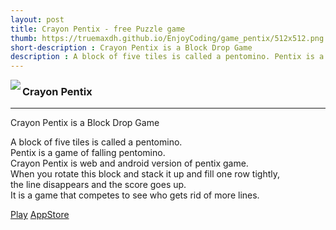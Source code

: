 ```yaml
---
layout: post
title: Crayon Pentix - free Puzzle game
thumb: https://truemaxdh.github.io/EnjoyCoding/game_pentix/512x512.png
short-description : Crayon Pentix is a Block Drop Game
description : A block of five tiles is called a pentomino. Pentix is a game of falling pentomino. Crayon Pentix is web and android version of pentix game. When you rotate this block and stack it up and fill one row tightly, the line disappears and the score goes up. It is a game that competes to see who gets rid of more lines.
---
```

<img src="https://truemaxdh.github.io/EnjoyCoding/game_pentix/512x512.png" align="left" class="img">
<h3>Crayon Pentix</h3>
<hr>
<p>Crayon Pentix is a Block Drop Game</p>
<p class="detail">
  A block of five tiles is called a pentomino.<br>
  Pentix is a game of falling pentomino.<br>
  Crayon Pentix is web and android version of pentix game.<br>
  When you rotate this block and stack it up and fill one row tightly,<br>
  the line disappears and the score goes up.<br>
  It is a game that competes to see who gets rid of more lines.<br>

  <a href="#" class="cta" onclick="openPopup('https://truemaxdh.github.io/EnjoyCoding/game_pentix/www/');">Play</a>
  <a href="https://play.google.com/store/apps/details?id=com.pgmaru.SimplePentix" target="_appStore" class="cta">AppStore</a>
</p>
